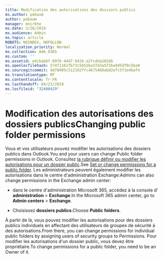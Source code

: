 ```yaml
---
title: Modification des autorisations des dossiers publics
ms.author: pebaum
author: pebaum
manager: mnirkhe
ms.date: 3/26/2018
ms.audience: Admin
ms.topic: article
ROBOTS: NOINDEX, NOFOLLOW
localization_priority: Normal
ms.collection: Adm_O365
ms.custom: ''
ms.assetid: edcbab6f-09f6-44d7-9426-a2fcdda265db
ms.openlocfilehash: 574f1161fb73c5b52ba37d3a5f3ba945df0c5ba8
ms.sourcegitcommit: 9d78905c512192ffc4675468abd2efc5f2e4baf4
ms.translationtype: MT
ms.contentlocale: fr-FR
ms.lasthandoff: 04/23/2019
ms.locfileid: "32408429"
---
```

# <a name="changing-public-folder-permissions"></a><span data-ttu-id="9faa9-102">Modification des autorisations des dossiers publics</span><span class="sxs-lookup"><span data-stu-id="9faa9-102">Changing public folder permissions</span></span>

<span data-ttu-id="9faa9-103">Vous et vos utilisateurs pouvez modifier les autorisations des dossiers publics dans Outlook.</span><span class="sxs-lookup"><span data-stu-id="9faa9-103">You and your users can change Public folder permissions in Outlook.</span></span> <span data-ttu-id="9faa9-104">Consultez [la rubrique définir ou modifier les autorisations pour un dossier public](https://support.office.com/article/set-or-change-permissions-for-a-public-folder-b2e0440c-7873-48ec-9ff2-b1a20b723005).</span><span class="sxs-lookup"><span data-stu-id="9faa9-104">See [Set or change permissions for a public folder](https://support.office.com/article/set-or-change-permissions-for-a-public-folder-b2e0440c-7873-48ec-9ff2-b1a20b723005).</span></span> <span data-ttu-id="9faa9-105">Les administrateurs peuvent également modifier les autorisations dans le centre d'administration Exchange:</span><span class="sxs-lookup"><span data-stu-id="9faa9-105">Admins can also change permissions in the Exchange admin center:</span></span>
  
- <span data-ttu-id="9faa9-106">dans le centre d'administration Microsoft 365, accédez à la console d' **administration** \> **Exchange**.</span><span class="sxs-lookup"><span data-stu-id="9faa9-106">In the Microsoft 365 admin center, go to **Admin centers** \> **Exchange**.</span></span>
    
- <span data-ttu-id="9faa9-107">Choisissez **dossiers publics**.</span><span class="sxs-lookup"><span data-stu-id="9faa9-107">Choose **Public folders**.</span></span>
    
<span data-ttu-id="9faa9-108">À partir de là, vous pouvez modifier les autorisations pour des dossiers publics individuels en affectant des utilisateurs de groupes de sécurité à des autorisations.</span><span class="sxs-lookup"><span data-stu-id="9faa9-108">From there, you can change permissions for individual public folders by assigning users of security groups to Permissions.</span></span> <span data-ttu-id="9faa9-109">Pour modifier les autorisations d'un dossier public, vous devez être propriétaire.</span><span class="sxs-lookup"><span data-stu-id="9faa9-109">To change permissions for a public folder, you need to be an Owner of it.</span></span>
  

